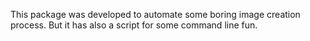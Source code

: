 This package was developed to automate some boring image creation process. But it has also a script for some command line fun.
